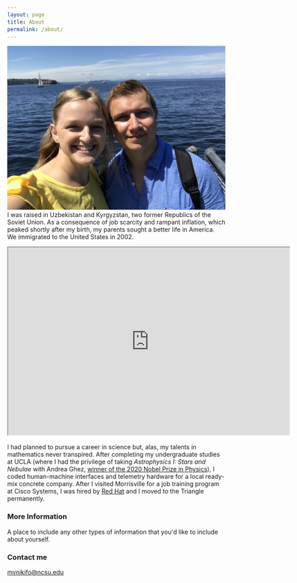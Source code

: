 ```yaml
---
layout: page
title: About
permalink: /about/
---
```

![](/images/ED608648-C34E-4C46-A7E9-B71791F52BEC.jpg)
I was raised in Uzbekistan and Kyrgyzstan, two former Republics of the Soviet Union. As a consequence of job scarcity and rampant inflation, which peaked shortly after my birth, my parents sought a better life in America. We immigrated to the United States in 2002. 

<p align="center"><iframe title="Inflation, GDP deflator (annual %) - Uzbekistan, Kyrgyz Republic, United States, 1989-2020" src="https://data.worldbank.org/share/widget?contextual=default&end=2020&indicators=NY.GDP.DEFL.KD.ZG&locations=UZ-KG-US&start=1989" width='650' height='433' frameBorder='1' scrolling="yes" ></iframe></p>

I had planned to pursue a career in science but, alas, my talents in mathematics never transpired. After completing my undergraduate studies at UCLA (where I had the privilege of taking _Astrophysics I: Stars and Nebulae_ with Andrea Ghez, [winner of the 2020 Nobel Prize in Physics](https://www.nobelprize.org/prizes/physics/2020/ghez/facts/)), I coded human-machine interfaces and telemetry hardware for a local ready-mix concrete company. After I visited Morrisville for a job training program at Cisco Systems, I was hired by [Red Hat](https://www.redhat.com/en) and I moved to the Triangle permanently. 



### More Information

A place to include any other types of information that you'd like to include about yourself.

### Contact me

[mvnikifo@ncsu.edu](mailto:mvnikifo@ncsu.edu)
